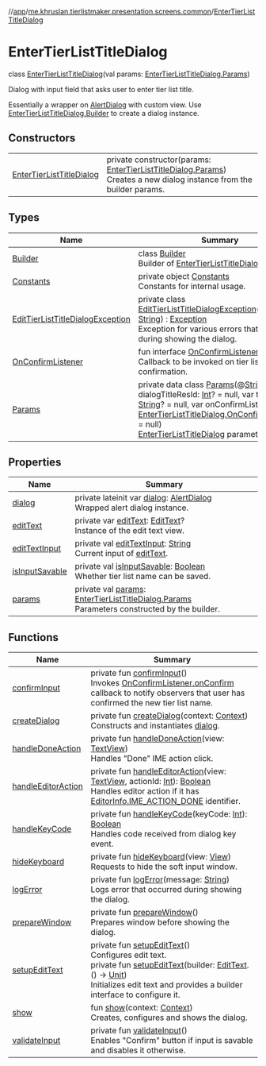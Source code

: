 //[app](../../../index.md)/[me.khruslan.tierlistmaker.presentation.screens.common](../index.md)/[EnterTierListTitleDialog](index.md)

# EnterTierListTitleDialog

class [EnterTierListTitleDialog](index.md)(val params: [EnterTierListTitleDialog.Params](-params/index.md))

Dialog with input field that asks user to enter tier list title.

Essentially a wrapper on [AlertDialog](https://developer.android.com/reference/kotlin/androidx/appcompat/app/AlertDialog.html) with custom view. Use [EnterTierListTitleDialog.Builder](-builder/index.md) to create a dialog instance.

## Constructors

| | |
|---|---|
| [EnterTierListTitleDialog](-enter-tier-list-title-dialog.md) | private constructor(params: [EnterTierListTitleDialog.Params](-params/index.md))<br>Creates a new dialog instance from the builder params. |

## Types

| Name | Summary |
|---|---|
| [Builder](-builder/index.md) | class [Builder](-builder/index.md)<br>Builder of [EnterTierListTitleDialog](index.md). |
| [Constants](-constants/index.md) | private object [Constants](-constants/index.md)<br>Constants for internal usage. |
| [EditTierListTitleDialogException](-edit-tier-list-title-dialog-exception/index.md) | private class [EditTierListTitleDialogException](-edit-tier-list-title-dialog-exception/index.md)(message: [String](https://kotlinlang.org/api/latest/jvm/stdlib/kotlin/-string/index.html)) : [Exception](https://developer.android.com/reference/kotlin/java/lang/Exception.html)<br>Exception for various errors that may occur during showing the dialog. |
| [OnConfirmListener](-on-confirm-listener/index.md) | fun interface [OnConfirmListener](-on-confirm-listener/index.md)<br>Callback to be invoked on tier list title confirmation. |
| [Params](-params/index.md) | private data class [Params](-params/index.md)(@[StringRes](https://developer.android.com/reference/kotlin/androidx/annotation/StringRes.html)var dialogTitleResId: [Int](https://kotlinlang.org/api/latest/jvm/stdlib/kotlin/-int/index.html)? = null, var tierListTitle: [String](https://kotlinlang.org/api/latest/jvm/stdlib/kotlin/-string/index.html)? = null, var onConfirmListener: [EnterTierListTitleDialog.OnConfirmListener](-on-confirm-listener/index.md)? = null)<br>[EnterTierListTitleDialog](index.md) parameters. |

## Properties

| Name | Summary |
|---|---|
| [dialog](dialog.md) | private lateinit var [dialog](dialog.md): [AlertDialog](https://developer.android.com/reference/kotlin/androidx/appcompat/app/AlertDialog.html)<br>Wrapped alert dialog instance. |
| [editText](edit-text.md) | private var [editText](edit-text.md): [EditText](https://developer.android.com/reference/kotlin/android/widget/EditText.html)?<br>Instance of the edit text view. |
| [editTextInput](edit-text-input.md) | private val [editTextInput](edit-text-input.md): [String](https://kotlinlang.org/api/latest/jvm/stdlib/kotlin/-string/index.html)<br>Current input of [editText](edit-text.md). |
| [isInputSavable](is-input-savable.md) | private val [isInputSavable](is-input-savable.md): [Boolean](https://kotlinlang.org/api/latest/jvm/stdlib/kotlin/-boolean/index.html)<br>Whether tier list name can be saved. |
| [params](params.md) | private val [params](params.md): [EnterTierListTitleDialog.Params](-params/index.md)<br>Parameters constructed by the builder. |

## Functions

| Name | Summary |
|---|---|
| [confirmInput](confirm-input.md) | private fun [confirmInput](confirm-input.md)()<br>Invokes [OnConfirmListener.onConfirm](-on-confirm-listener/on-confirm.md) callback to notify observers that user has confirmed the new tier list name. |
| [createDialog](create-dialog.md) | private fun [createDialog](create-dialog.md)(context: [Context](https://developer.android.com/reference/kotlin/android/content/Context.html))<br>Constructs and instantiates [dialog](dialog.md). |
| [handleDoneAction](handle-done-action.md) | private fun [handleDoneAction](handle-done-action.md)(view: [TextView](https://developer.android.com/reference/kotlin/android/widget/TextView.html))<br>Handles &quot;Done&quot; IME action click. |
| [handleEditorAction](handle-editor-action.md) | private fun [handleEditorAction](handle-editor-action.md)(view: [TextView](https://developer.android.com/reference/kotlin/android/widget/TextView.html), actionId: [Int](https://kotlinlang.org/api/latest/jvm/stdlib/kotlin/-int/index.html)): [Boolean](https://kotlinlang.org/api/latest/jvm/stdlib/kotlin/-boolean/index.html)<br>Handles editor action if it has [EditorInfo.IME_ACTION_DONE](https://developer.android.com/reference/kotlin/android/view/inputmethod/EditorInfo.html#ime_action_done) identifier. |
| [handleKeyCode](handle-key-code.md) | private fun [handleKeyCode](handle-key-code.md)(keyCode: [Int](https://kotlinlang.org/api/latest/jvm/stdlib/kotlin/-int/index.html)): [Boolean](https://kotlinlang.org/api/latest/jvm/stdlib/kotlin/-boolean/index.html)<br>Handles code received from dialog key event. |
| [hideKeyboard](hide-keyboard.md) | private fun [hideKeyboard](hide-keyboard.md)(view: [View](https://developer.android.com/reference/kotlin/android/view/View.html))<br>Requests to hide the soft input window. |
| [logError](log-error.md) | private fun [logError](log-error.md)(message: [String](https://kotlinlang.org/api/latest/jvm/stdlib/kotlin/-string/index.html))<br>Logs error that occurred during showing the dialog. |
| [prepareWindow](prepare-window.md) | private fun [prepareWindow](prepare-window.md)()<br>Prepares window before showing the dialog. |
| [setupEditText](setup-edit-text.md) | private fun [setupEditText](setup-edit-text.md)()<br>Configures edit text.<br>private fun [setupEditText](setup-edit-text.md)(builder: [EditText](https://developer.android.com/reference/kotlin/android/widget/EditText.html).() -&gt; [Unit](https://kotlinlang.org/api/latest/jvm/stdlib/kotlin/-unit/index.html))<br>Initializes edit text and provides a builder interface to configure it. |
| [show](show.md) | fun [show](show.md)(context: [Context](https://developer.android.com/reference/kotlin/android/content/Context.html))<br>Creates, configures and shows the dialog. |
| [validateInput](validate-input.md) | private fun [validateInput](validate-input.md)()<br>Enables &quot;Confirm&quot; button if input is savable and disables it otherwise. |
